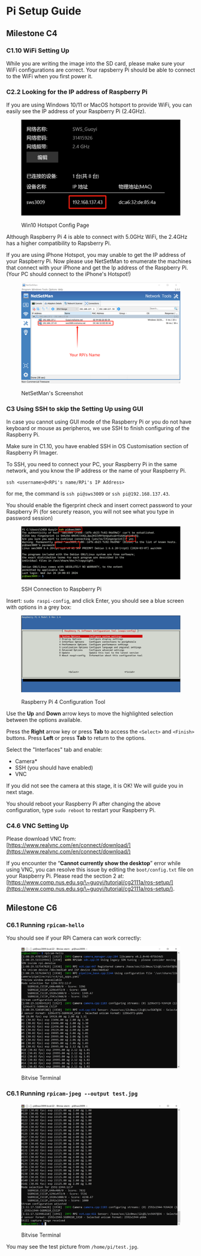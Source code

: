 # Pi Setup Guide

## Milestone C4

### C1.10 WiFi Setting Up

While you are writing the image into the SD card, please make sure your WiFi configurations are correct. Your rapsberry Pi should be able to connect to the WiFi when you first power it.

### C2.2 Looking for the IP address of Raspberry Pi

If you are using Windows 10/11 or MacOS hotsport to provide WiFi, you can easily see the IP address of your Raspberry Pi (2.4GHz).

<figure><img src=".gitbook/assets/1719391966287.png" alt=""><figcaption><p>Win10 Hotspot Config Page</p></figcaption></figure>

Although Raspberry Pi 4 is able to connect with 5.0GHz WiFi, the 2.4GHz has a higher compatibility to Rapsberry Pi.

If you are using iPhone Hotspot, you may unable to get the IP address of your Raspberry Pi. Now please  use NetSetMan to enumerate the machines that connect with your iPhone and get the Ip address of the Raspberry Pi. (Your PC should connect to the iPhone's Hotspot!)

<figure><img src=".gitbook/assets/1719392777299.png" alt=""><figcaption><p>NetSetMan's Screenshot</p></figcaption></figure>

### C3 Using SSH to skip the Setting Up using GUI

In case you cannot using GUI mode of the Raspberry Pi or you do not have keyboard or mouse as peripheros, we use SSH to finish configuring of the Raspberry Pi.

Make sure in C1.10, you have enabled SSH in OS Customisation section of Raspberry Pi Imager.

To SSH, you need to connect your PC, your Raspberry Pi in the same network, and you know the IP address or the name of your Raspberry Pi.

```shell-session
ssh <username>@<RPi's name/RPi's IP Address>
```

for me, the command is `ssh pi@sws3009` or `ssh pi@192.168.137.43`.

You should enable the figerprint check and insert correct password to your Raspberry Pi (for securety reason, you will not see what you type in password session)

<figure><img src=".gitbook/assets/1719394141153.png" alt=""><figcaption><p>SSH Connection to Raspberry Pi</p></figcaption></figure>

Insert: `sudo raspi-config`, and click Enter, you should see a blue screen with options in a grey box:

<figure><img src=".gitbook/assets/1719395809785.png" alt=""><figcaption><p>Raspberry Pi 4 Configuration Tool</p></figcaption></figure>

Use the **Up** and **Down** arrow keys to move the highlighted selection between the options available.

Press the **Right** arrow key or press **Tab** to access the `<Select>` and `<Finish>` buttons. Press **Left** or press **Tab** to return to the options.

Select the "Interfaces" tab and enable:&#x20;

* Camera\*
* SSH (you should have enabled)
* VNC

If you did not see the camera at this stage, it is OK! We will guide you in next stage.

You should reboot your Raspberry Pi after changing the above configuration, type `sudo reboot` to restart your Raspberry Pi.

### C4.6 VNC Setting Up

Please download VNC from: [https://www.realvnc.com/en/connect/download/](https://www.realvnc.com/en/connect/download/)

&#x20;If you encounter the “**Cannot currently show the desktop**” error while using VNC, you can resolve this issue by editing the `boot/config.txt` file on your Raspberry Pi. Please read the section 2 at: [https://www.comp.nus.edu.sg/\~guoyi/tutorial/cg2111a/ros-setup/](https://www.comp.nus.edu.sg/\~guoyi/tutorial/cg2111a/ros-setup/).

## Milestone C6

### C6.1 Running `rpicam-hello`

You should see if your RPi Camera can work correctly:

<figure><img src=".gitbook/assets/image (48).png" alt=""><figcaption><p>Bitvise Terminal</p></figcaption></figure>

### C6.1 Running `rpicam-jpeg --output test.jpg`



<figure><img src=".gitbook/assets/image (49).png" alt=""><figcaption><p>Bitvise Terminal</p></figcaption></figure>

You may see the test picture from `/home/pi/test.jpg`.

